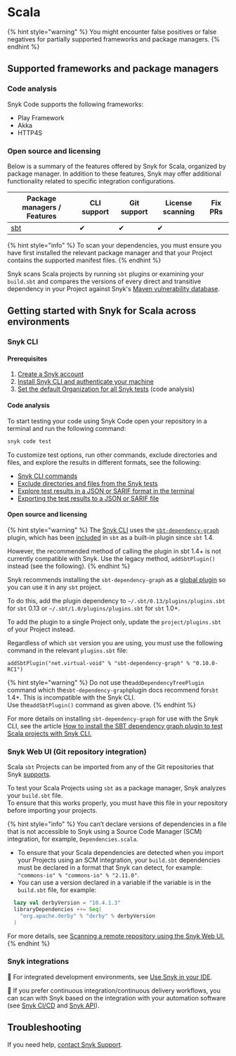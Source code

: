 # Scala

{% hint style="warning" %}
You might encounter false positives or false negatives for partially supported frameworks and package managers.
{% endhint %}

## Supported frameworks and package managers

### Code analysis

Snyk Code supports the following frameworks:

* Play Framework
* Akka
* HTTP4S

### Open source and licensing

Below is a summary of the features offered by Snyk for Scala, organized by package manager. In addition to these features, Snyk may offer additional functionality related to specific integration configurations.

| Package managers / Features       | CLI support | Git support | License scanning | Fix PRs |
| --------------------------------- | ----------- | ----------- | ---------------- | ------- |
| [sbt](https://www.scala-sbt.org/) | ✔︎          | ✔︎          | ✔︎               |         |

{% hint style="info" %}
To scan your dependencies, you must ensure you have first installed the relevant package manager and that your Project contains the supported manifest files.
{% endhint %}

Snyk scans Scala projects by running `sbt` plugins or examining your `build.sbt` and compares the versions of every direct and transitive dependency in your Project against Snyk's [Maven vulnerability database](https://snyk.io/vuln?type=maven).

## Getting started with Snyk for Scala across environments

### Snyk CLI&#x20;

#### Prerequisites

1. [Create a Snyk account](../../getting-started/quickstart/create-or-log-in-to-a-snyk-account.md)
2. [Install Snyk CLI and authenticate your machine](../../snyk-cli/getting-started-with-the-snyk-cli.md#install-the-snyk-cli-and-authenticate-your-machine)
3. [Set the default Organization for all Snyk tests](broken-reference) (code analysis)

#### Code analysis

To start testing your code using Snyk Code open your repository in a terminal and run the following  command:

```javascript
snyk code test
```

To customize test options, run other commands, exclude directories and files, and explore the results in different formats, see the following:

* [Snyk CLI commands](../../snyk-cli/commands/#available-commands)
* [Exclude directories and files from the Snyk tests](../../snyk-cli/scan-and-maintain-projects-using-the-cli/snyk-cli-for-snyk-code/exclude-directories-and-files-from-snyk-code-cli-tests.md)
* [Explore test results in a JSON or SARIF format in the terminal](broken-reference)
* [Exporting the test results to a JSON or SARIF file](broken-reference)

#### Open source and licensing

{% hint style="warning" %}
The [Snyk CLI](../../snyk-cli/) uses the [`sbt-dependency-graph`](https://github.com/sbt/sbt-dependency-graph) plugin, which has been [included](https://www.scala-sbt.org/1.x/docs/Combined+Pages.html#sbt-dependency-graph+is+in-sourced) in `sbt` as a built-in plugin since `sbt` 1.4.

However, the recommended method of calling the plugin in sbt 1.4+ is not currently compatible with Snyk. Use the legacy method, `addSbtPlugin()` instead (see the following).
{% endhint %}

Snyk recommends installing the `sbt-dependency-graph` as a [global plugin](https://www.scala-sbt.org/1.x/docs/Using-Plugins.html#Global+plugins) so you can use it in any `sbt` project.

To do this, add the plugin dependency to `~/.sbt/0.13/plugins/plugins.sbt` for `sbt` 0.13 or `~/.sbt/1.0/plugins/plugins.sbt` for `sbt` 1.0+.

To add the plugin to a single Project only, update the `project/plugins.sbt` of your Project instead.

Regardless of which `sbt` version you are using, you must use the following command in the relevant `plugins.sbt` file:

`addSbtPlugin("net.virtual-void" % "sbt-dependency-graph" % "0.10.0-RC1")`

{% hint style="warning" %}
Do not use the`addDependencyTreePlugin` command which the`sbt-dependency-graph`plugin docs recommend for`sbt` 1.4+. This is incompatible with the Snyk CLI. \
Use the`addSbtPlugin()` command as given above.
{% endhint %}

For more details on installing `sbt-dependency-graph` for use with the Snyk CLI, see the article [How to install the SBT dependency graph plugin to test Scala projects with Snyk CLI.](https://support.snyk.io/hc/en-us/articles/360004167317)

### Snyk Web UI (Git repository integration)

Scala `sbt` Projects can be imported from any of the Git repositories that Snyk [supports](../../integrate-with-snyk/git-repositories-scms-integrations-with-snyk/).

To test your Scala Projects using `sbt` as a package manager, Snyk analyzes your `build.sbt` file.\
To ensure that this works properly, you must have this file in your repository before importing your projects.

{% hint style="info" %}
You can’t declare versions of dependencies in a file that is not accessible to Snyk using a Source Code Manager (SCM) integration, for example, `Dependencies.scala`.

* To ensure that your Scala dependencies are detected when you import your Projects using an SCM integration, your `build.sbt` dependencies must be declared in a format that Snyk can detect, for example:\
  `"commons-io" % "commons-io" % "2.11.0"`.
* You can use a version declared in a variable if the variable is in the `build.sbt` file, for example:

```scala
  lazy val derbyVersion = "10.4.1.3"
  libraryDependencies ++= Seq(
    "org.apache.derby" % "derby" % derbyVersion
  ) 
```

For more details, see [Scanning a remote repository using the Snyk Web UI.](https://docs.snyk.io/snyk-cli/test-for-vulnerabilities/differences-in-vulnerability-counts-across-environments#scanning-a-remote-repository-using-the-web-ui)
{% endhint %}

### Snyk integrations&#x20;

:link: For integrated development environments, see [Use Snyk in your IDE](../../integrate-with-snyk/ide-tools/).

:link: If you prefer continuous integration/continuous delivery workflows, you can scan with Snyk based on the integration with your automation software (see [Snyk CI/CD](../../integrate-with-snyk/snyk-ci-cd-integrations/) and [Snyk API](../../snyk-api/)).

## Troubleshooting

If you need help, [contact Snyk Support](https://support.snyk.io/hc/en-us).&#x20;
